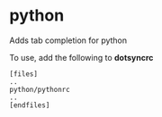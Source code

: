 python
======

Adds tab completion for python

To use, add the following to **dotsyncrc**

    [files]
    ..
    python/pythonrc
    ..
    [endfiles]

